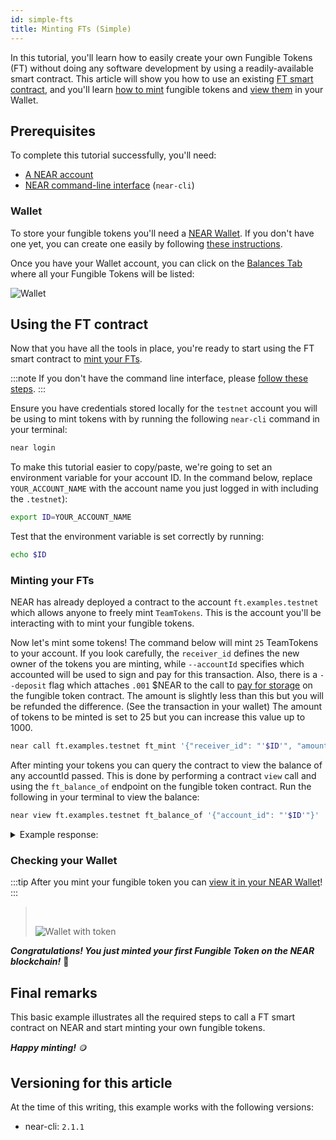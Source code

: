 ```yaml
---
id: simple-fts
title: Minting FTs (Simple)
---
```


In this tutorial, you'll learn how to easily create your own Fungible Tokens (FT) without doing any software development by using a readily-available smart contract.
This article will show you how to use an existing [FT smart contract](#fungible-token-contract), and you'll learn [how to mint](#minting-your-fts) fungible tokens and [view them](#checking-your-wallet) in your Wallet.

## Prerequisites

To complete this tutorial successfully, you'll need:

- [A NEAR account](#wallet)
- [NEAR command-line interface](/tools/cli#setup) (`near-cli`)

### Wallet

To store your fungible tokens you'll need a [NEAR Wallet](https://wallet.testnet.near.org/).
If you don't have one yet, you can create one easily by following [these instructions](https://wiki.near.org/getting-started/creating-a-near-wallet).

Once you have your Wallet account, you can click on the [Balances Tab](https://wallet.testnet.near.org/?tab=balances) where all your Fungible Tokens will be listed:

![Wallet](/docs/assets/fts/empty-wallet-ft-tab.png)

## Using the FT contract

Now that you have all the tools in place, you're ready to start using the FT smart contract to [mint your FTs](#minting-your-fts).

:::note
If you don't have the command line interface, please [follow these steps](/tools/cli#setup).
:::

Ensure you have credentials stored locally for the `testnet` account you will be using to mint tokens with by running the following `near-cli` command in your terminal:

```bash
near login
```

To make this tutorial easier to copy/paste, we're going to set an environment variable for your account ID. In the command below, replace `YOUR_ACCOUNT_NAME` with the account name you just logged in with including the `.testnet`):

```bash
export ID=YOUR_ACCOUNT_NAME
```

Test that the environment variable is set correctly by running:

```bash
echo $ID
```

### Minting your FTs

NEAR has already deployed a contract to the account `ft.examples.testnet` which allows anyone to freely mint `TeamTokens`. This is the account you'll be interacting with to mint your fungible tokens.

Now let's mint some tokens! The command below will mint `25` TeamTokens to your account.
If you look carefully, the `receiver_id` defines the new owner of the tokens you are minting, while `--accountId` specifies which accounted will be used to sign and pay for this transaction. 
Also, there is a `--deposit` flag which attaches `.001` $NEAR to the call to [pay for storage](/concepts/storage/storage-staking) on the fungible token contract. The amount is slightly less than this but you will be refunded the difference. (See the transaction in your wallet) The amount of tokens to be minted is set to 25 but you can increase this value up to 1000.

```bash
near call ft.examples.testnet ft_mint '{"receiver_id": "'$ID'", "amount": "25"}' --deposit 0.1 --accountId $ID
```

After minting your tokens you can query the contract to view the balance of any accountId passed. This is done by performing a contract `view` call and using the `ft_balance_of` endpoint on the fungible token contract. Run the following in your terminal to view the balance:

```bash
near view ft.examples.testnet ft_balance_of '{"account_id": "'$ID'"}'
```

<details>
<summary>Example response: </summary>
<p>

```json
View call: ft.examples.testnet.ft_balance_of({"account_id": "benji_test.testnet"})
'25'
```

</p>
</details>

### Checking your Wallet

:::tip
After you mint your fungible token you can [view it in your NEAR Wallet](https://wallet.testnet.near.org)!
:::

> <br/>
>
> ![Wallet with token](/docs/assets/fts/teamtoken.png)
> <br/>

**_Congratulations! You just minted your first Fungible Token on the NEAR blockchain!_** 🎉

## Final remarks

This basic example illustrates all the required steps to call a FT smart contract on NEAR and start minting your own fungible tokens.

**_Happy minting!_** 🪙

## Versioning for this article

At the time of this writing, this example works with the following versions:

- near-cli: `2.1.1`
